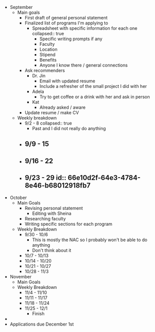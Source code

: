 - September
	- Main goals
		- First draft of general personal statement
		- Finalized list of programs I'm applying to
			- Spreadsheet with specific information for each one
			  collapsed:: true
				- Specific writing prompts if any
				- Faculty
				- Location
				- Stipend
				- Benefits
				- Anyone I know there / general connections
		- Ask recommenders
			- Dr. Jin
				- Email with updated resume
				- Include a refresher of the small project I did with her
			- Adela
				- Try to get coffee or a drink with her and ask in person
			- Kat
				- Already asked / aware
		- Update resume / make CV
	- Weekly breakdown
		- 9/2 - 8
		  collapsed:: true
			- Past and I did not really do anything
		- 9/9 - 15
			-
		- 9/16 - 22
			-
		- 9/23 - 29
		  id:: 66e10d2f-64e3-4784-8e46-b68012918fb7
			-
- October
	- Main Goals
		- Revising personal statement
			- Editing with Sheina
		- Researching faculty
		- Writing specific sections for each program
	- Weekly Breakdown
		- 9/30 - 10/6
			- This is mostly the NAC so I probably won't be able to do anything
			- Don't think about it
		- 10/7 - 10/13
		- 10/14 - 10/20
		- 10/21 - 10/27
		- 10/28 - 11/3
- November
	- Main Goals
	- Weekly Breakdown
		- 11/4 - 11/10
		- 11/11 - 11/17
		- 11/18 - 11/24
		- 11/25 - 12/1
			- Finish
-
- Applications due December 1st